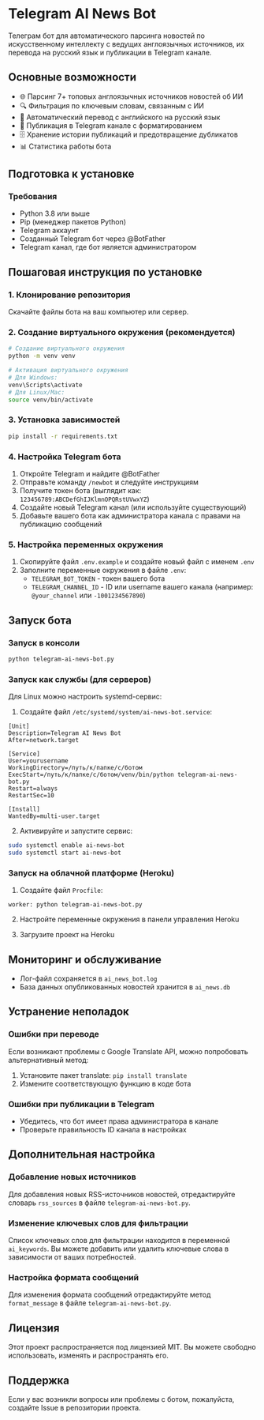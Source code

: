 # Telegram AI News Bot

Телеграм бот для автоматического парсинга новостей по искусственному интеллекту с ведущих англоязычных источников, их перевода на русский язык и публикации в Telegram канале.

## Основные возможности

- 🌐 Парсинг 7+ топовых англоязычных источников новостей об ИИ
- 🔍 Фильтрация по ключевым словам, связанным с ИИ
- 🔄 Автоматический перевод с английского на русский язык
- 📱 Публикация в Telegram канале с форматированием
- 🗄️ Хранение истории публикаций и предотвращение дубликатов
- 📊 Статистика работы бота

## Подготовка к установке

### Требования

- Python 3.8 или выше
- Pip (менеджер пакетов Python)
- Telegram аккаунт
- Созданный Telegram бот через @BotFather
- Telegram канал, где бот является администратором

## Пошаговая инструкция по установке

### 1. Клонирование репозитория

Скачайте файлы бота на ваш компьютер или сервер.

### 2. Создание виртуального окружения (рекомендуется)

```bash
# Создание виртуального окружения
python -m venv venv

# Активация виртуального окружения
# Для Windows:
venv\Scripts\activate
# Для Linux/Mac:
source venv/bin/activate
```

### 3. Установка зависимостей

```bash
pip install -r requirements.txt
```

### 4. Настройка Telegram бота

1. Откройте Telegram и найдите @BotFather
2. Отправьте команду `/newbot` и следуйте инструкциям
3. Получите токен бота (выглядит как: `123456789:ABCDefGhIJKlmnOPQRstUVwxYZ`)
4. Создайте новый Telegram канал (или используйте существующий)
5. Добавьте вашего бота как администратора канала с правами на публикацию сообщений

### 5. Настройка переменных окружения

1. Скопируйте файл `.env.example` и создайте новый файл с именем `.env`
2. Заполните переменные окружения в файле `.env`:
   - `TELEGRAM_BOT_TOKEN` - токен вашего бота
   - `TELEGRAM_CHANNEL_ID` - ID или username вашего канала (например: `@your_channel` или `-1001234567890`)

## Запуск бота

### Запуск в консоли

```bash
python telegram-ai-news-bot.py
```

### Запуск как службы (для серверов)

Для Linux можно настроить systemd-сервис:

1. Создайте файл `/etc/systemd/system/ai-news-bot.service`:

```
[Unit]
Description=Telegram AI News Bot
After=network.target

[Service]
User=yourusername
WorkingDirectory=/путь/к/папке/с/ботом
ExecStart=/путь/к/папке/с/ботом/venv/bin/python telegram-ai-news-bot.py
Restart=always
RestartSec=10

[Install]
WantedBy=multi-user.target
```

2. Активируйте и запустите сервис:

```bash
sudo systemctl enable ai-news-bot
sudo systemctl start ai-news-bot
```

### Запуск на облачной платформе (Heroku)

1. Создайте файл `Procfile`:
```
worker: python telegram-ai-news-bot.py
```

2. Настройте переменные окружения в панели управления Heroku

3. Загрузите проект на Heroku

## Мониторинг и обслуживание

- Лог-файл сохраняется в `ai_news_bot.log`
- База данных опубликованных новостей хранится в `ai_news.db`

## Устранение неполадок

### Ошибки при переводе

Если возникают проблемы с Google Translate API, можно попробовать альтернативный метод:

1. Установите пакет translate: `pip install translate`
2. Измените соответствующую функцию в коде бота

### Ошибки при публикации в Telegram

- Убедитесь, что бот имеет права администратора в канале
- Проверьте правильность ID канала в настройках

## Дополнительная настройка

### Добавление новых источников

Для добавления новых RSS-источников новостей, отредактируйте словарь `rss_sources` в файле `telegram-ai-news-bot.py`.

### Изменение ключевых слов для фильтрации

Список ключевых слов для фильтрации находится в переменной `ai_keywords`. Вы можете добавить или удалить ключевые слова в зависимости от ваших потребностей.

### Настройка формата сообщений

Для изменения формата сообщений отредактируйте метод `format_message` в файле `telegram-ai-news-bot.py`.

## Лицензия

Этот проект распространяется под лицензией MIT. Вы можете свободно использовать, изменять и распространять его.

## Поддержка

Если у вас возникли вопросы или проблемы с ботом, пожалуйста, создайте Issue в репозитории проекта.